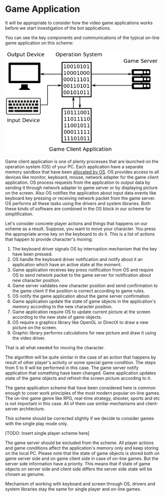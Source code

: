 # Game Application

It will be appropriate to consider how the video game applications works before we start investigation of the bot applications. 

You can see the key components and communications of the typical on-line game application on this scheme:

![Game Application Scheme](game-application.png)

Game client application is one of plenty processes that are launched on the operation system (OS) of your PC. Each application have a separate memory sandbox that have been [allocated by OS](http://duartes.org/gustavo/blog/post/anatomy-of-a-program-in-memory/). OS provides access to all devices like monitor, keyboard, mouse, network adapter for the game client application. OS process requests from the application to output data by sending it through network adapter to game server or by displaying picture on the screen. Also OS notifies the application about input data events like keyboard key pressing or receiving network packet from the game server. OS performs all these tasks using the drivers and system libraries. Both these kinds of software are combined in the OS block in our scheme for simplification. 

Let's consider concrete player actions and things that happens on our scheme as a result. Suppose, you want to move your character. You press the appropriate arrow key on the keyboard to do it. This is a list of actions that happen to provide character's moving:

1. The keyboard driver signals OS by interruption mechanism that the key have been pressed.
2. OS handle the keyboard driver notification and notify about it an application which have an active state at the moment.
3. Game application receives key press notification from OS and require OS to send network packet to the game server for notification about new character position.
4. Game server validates new character position and send confirmation to the game client if the position is correct according to game rules.
5. OS notify the game application about the game server confirmation.
6. Game application update the state of game objects in the application's memory according to the new character position.
7. Game application require OS to update current picture at the screen according to the new state of game objects.
8. OS require a graphics library like OpenGL or DirectX to draw a new picture on the screen. 
9. Graphic library performs calculations for new picture and draw it using the video driver.

That is all what needed for moving the character. 

The algorithm will be quite similar in the case of an action that happens by result of other player's activity or some special game condition. The steps from 5 to 9 will be performed in this case. The game server notify application that something have been changed. Game application updates state of the game objects and refresh the screen picture according to it.

The game application scheme that have been considered here is common enough to cover work principles of the most modern popular on-line games. The on-line game genre like RPG, real-time strategy, shooter, sports and etc is not important in this case. All of them use similar mechanisms and client-server architecture.

This scheme should be corrected slightly if we decide to consider games with the single play mode only. 

[TODO: Insert single player scheme here]

The game server should be excluded from the scheme. All player actions and game conditions affect the application's memory only and keep storing on the local PC. Please note that the state of game objects is stored both on game server side and on game client side in case of on-line games. But the server side information have a priority. This means that if state of game objects on server side and client side differs the server side state will be chosen as genuine.

Mechanism of working with keyboard and screen through OS, drivers and system libraries stay the same for single player and on-line games.
